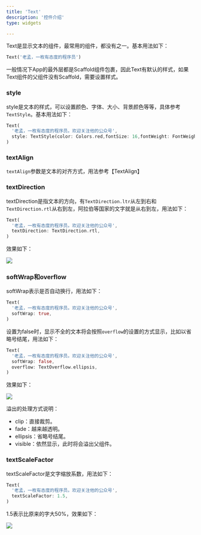 ```yaml
---
title: 'Text'
description: '控件介绍'
type: widgets

---
```




Text是显示文本的组件，最常用的组件，都没有之一。基本用法如下：

```dart
Text('老孟，一枚有态度的程序员')
```

一般情况下App的最外层都是Scaffold组件包裹，因此Text有默认的样式，如果Text组件的父组件没有Scaffold，需要设置样式。

### style

style是文本的样式，可以设置颜色、字体、大小、背景颜色等等，具体参考`TextStyle`。基本用法如下：

```dart
Text(
  '老孟，一枚有态度的程序员。欢迎关注他的公众号',
  style: TextStyle(color: Colors.red,fontSize: 16,fontWeight: FontWeight.bold),
)
```

### textAlign

`textAlign`参数是文本的对齐方式，用法参考【TextAlign】

### textDirection

textDirection是指文本的方向，有`TextDirection.ltr`从左到右和`TextDirection.rtl`从右到左，阿拉伯等国家的文字就是从右到左，用法如下：

```dart
Text(
  '老孟，一枚有态度的程序员。欢迎关注他的公众号',
  textDirection: TextDirection.rtl,
)
```

效果如下：

![](https://img-blog.csdnimg.cn/20200306155615755.png?x-oss-process=image/watermark,type_ZmFuZ3poZW5naGVpdGk,shadow_10,text_aHR0cHM6Ly9ibG9nLmNzZG4ubmV0L21lbmdrczE5ODc=,size_16,color_FFFFFF,t_70)

### softWrap和overflow

softWrap表示是否自动换行，用法如下：

```dart
Text(
  '老孟，一枚有态度的程序员。欢迎关注他的公众号',
  softWrap: true,
)
```

设置为false时，显示不全的文本将会按照`overflow`的设置的方式显示，比如以省略号结尾，用法如下：

```dart
Text(
  '老孟，一枚有态度的程序员。欢迎关注他的公众号',
  softWrap: false,
  overflow: TextOverflow.ellipsis,
)
```

效果如下：

![](https://img-blog.csdnimg.cn/20200306160308708.png?x-oss-process=image/watermark,type_ZmFuZ3poZW5naGVpdGk,shadow_10,text_aHR0cHM6Ly9ibG9nLmNzZG4ubmV0L21lbmdrczE5ODc=,size_16,color_FFFFFF,t_70)

溢出的处理方式说明：

- clip：直接裁剪。
- fade：越来越透明。
- ellipsis：省略号结尾。
- visible：依然显示，此时将会溢出父组件。



### textScaleFactor

textScaleFactor是文字缩放系数，用法如下：

```dart
Text(
  '老孟，一枚有态度的程序员。欢迎关注他的公众号',
  textScaleFactor: 1.5,
)
```

1.5表示比原来的字大50%，效果如下：

![](https://img-blog.csdnimg.cn/20200306160904381.png?x-oss-process=image/watermark,type_ZmFuZ3poZW5naGVpdGk,shadow_10,text_aHR0cHM6Ly9ibG9nLmNzZG4ubmV0L21lbmdrczE5ODc=,size_16,color_FFFFFF,t_70)

